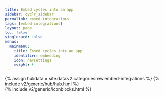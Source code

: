 ```yaml
---
title: Embed cycles into an app
sidebar: cyclr_sidebar
permalink: embed-integrations
tags: [embed-integrations]
layout: page
toc: false
singlecard: false
menus:
  mainmenu:
    title: Embed cycles into an app
    identifier: embedding
    icon: navsettings
    weight: 6
---
```

{% assign hubdata = site.data.v2.categoriesnew.embed-integrations %}
{% include v2/generic/hub/hub.html %}	
{% include v2/generic/iconblocks.html %}	
